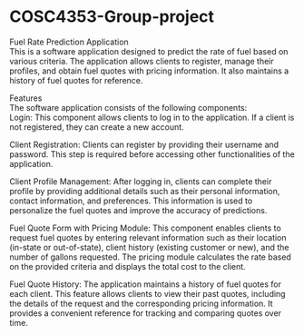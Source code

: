 # COSC4353-Group-project
Fuel Rate Prediction Application    
This is a software application designed to predict the rate of fuel based on various criteria. The application allows clients to register, manage their profiles, and obtain fuel quotes with pricing information. It also maintains a history of fuel quotes for reference.

Features    
The software application consists of the following components:    
Login: This component allows clients to log in to the application. If a client is not registered, they can create a new account.    

Client Registration: Clients can register by providing their username and password. This step is required before accessing other functionalities of the application.    

Client Profile Management: After logging in, clients can complete their profile by providing additional details such as their personal information, contact information, and preferences. This information is used to personalize the fuel quotes and improve the accuracy of predictions.    

Fuel Quote Form with Pricing Module: This component enables clients to request fuel quotes by entering relevant information such as their location (in-state or out-of-state), client history (existing customer or new), and the number of gallons requested. The pricing module calculates the rate based on the provided criteria and displays the total cost to the client.    

Fuel Quote History: The application maintains a history of fuel quotes for each client. This feature allows clients to view their past quotes, including the details of the request and the corresponding pricing information. It provides a convenient reference for tracking and comparing quotes over time.    
